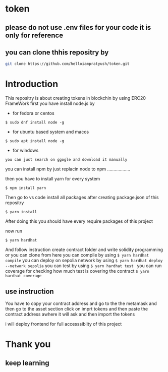 # token
## please do not use .env files for your code it is only for reference
## you can clone thhis repositry by 
```bash
git clone https://github.com/helloiampratyush/token.git
```
# Introduction

This repositry is about creating tokens in blockchin by using ERC20 FrameWork first you have install node.js by 
* for fedora or centos
```
$ sudo dnf install node -g
```
* for ubuntu based system and macos

```
$ sudo apt install node -g
```
* for windows
```
you can just search on ggogle and download it manually
```
you can install npm by just replacin node to npm ..................

then you have to install yarn for every system
```
$ npm install yarn
```
Then go to vs code install all packages after creating package.json of this repositry
```
$ yarn install
```
After doing this you should have every require packages of this project

now run
```
$ yarn hardhat
```
And follow instruction
create contract folder and write solidity programming or you can clone from here
you can compile by using ``` $ yarn hardhat compile ```
you can deploy on sepolia network by using ``` $ yarn hardhat deploy --network sepolia ```
you can test by using ```$ yarn hardhat test ```
you can run coverage for checking how much test is covering the contract 
```$ yarn hardhat coverage ```
## use instruction

You have to copy your contract address and go to the the metamask and then go to the asset section click on imprt tokens and then paste the contract address awhere it will ask
and then import the tokens

i will deploy frontend for full accesssiblity of this project
# Thank you
## keep learning


